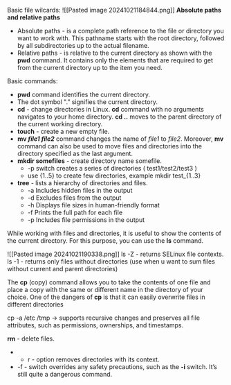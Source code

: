 Basic file wilcards:
![[Pasted image 20241021184844.png]]
**Absolute paths and relative paths**
- Absolute paths - is a complete path reference to the file or directory you want to work with. This pathname starts with the root directory, followed by all subdirectories up to the actual filename.
- Relative paths - is relative to the current directory as shown with the **pwd** command. It contains only the elements that are required to get from the current directory up to the item you need.

Basic commands:

- **pwd** command identifies the current directory.
- The dot symbol ".” signifies the current directory.
- **cd** - change directories in Linux. **cd** command with no arguments navigates to your home directory. **cd ..** moves to the parent directory of the current working directory.
- **touch** - create a new empty file.
- **mv _file1 file2_** command changes the name of _file1_ to _file2_. Moreover, **mv** command can also be used to move files and directories into the directory specified as the last argument.
- **mkdir somefiles** - create directory name somefile. 
	- -p switch creates a series of directories ( test1/test2/test3 )
	- use {1..5} to create few directories, example mkdir test_{1..3}
- **tree** - lists a hierarchy of directories and files. 
	- -a	Includes hidden files in the output
	- -d	Excludes files from the output
	- -h	Displays file sizes in human-friendly format
	- -f	Prints the full path for each file
	- -p	Includes file permissions in the output

While working with files and directories, it is useful to show the contents of the current directory. For this purpose, you can use the **ls** command.

![[Pasted image 20241021190338.png]]
ls -Z - returns SELinux file contexts.
ls -1 - returns only files without directories (use when u want to sum files without current and parent directories)

The **cp** (copy) command allows you to take the contents of one file and place a copy with the same or different name in the directory of your choice. One of the dangers of **cp** is that it can easily overwrite files in different directories 

cp -a  /etc /tmp -> supports recursive changes and preserves all file attributes, such as permissions, ownerships, and timestamps.

**rm** - delete files. 
- - r - option removes directories with its context.
- -f - switch overrides any safety precautions, such as the **-i** switch. It’s still quite a dangerous command.

